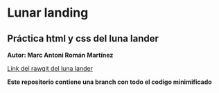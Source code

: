 # Lunar landing
## Práctica html y css del luna lander

**Autor: Marc Antoni Román Martínez**

[Link del rawgit del luna lander](https://rawgit.com/Marcroman181/Lunar_Landing-JavaScript/master/index.html)

**Este repositorio contiene una branch con todo el codigo minimificado**
